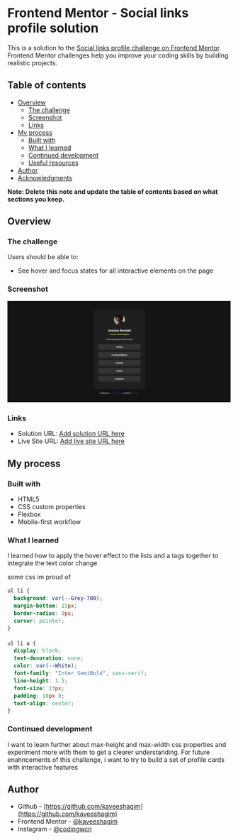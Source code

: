 # Frontend Mentor - Social links profile solution

This is a solution to the [Social links profile challenge on Frontend Mentor](https://www.frontendmentor.io/challenges/social-links-profile-UG32l9m6dQ). Frontend Mentor challenges help you improve your coding skills by building realistic projects.

## Table of contents

- [Overview](#overview)
  - [The challenge](#the-challenge)
  - [Screenshot](#screenshot)
  - [Links](#links)
- [My process](#my-process)
  - [Built with](#built-with)
  - [What I learned](#what-i-learned)
  - [Continued development](#continued-development)
  - [Useful resources](#useful-resources)
- [Author](#author)
- [Acknowledgments](#acknowledgments)

**Note: Delete this note and update the table of contents based on what sections you keep.**

## Overview

### The challenge

Users should be able to:

- See hover and focus states for all interactive elements on the page

### Screenshot

![](./screenshot.png)

### Links

- Solution URL: [Add solution URL here](https://your-solution-url.com)
- Live Site URL: [Add live site URL here](https://your-live-site-url.com)

## My process

### Built with

- HTML5
- CSS custom properties
- Flexbox
- Mobile-first workflow

### What I learned

I learned how to apply the hover effect to the lists and a tags together to integrate the text color change

some css im proud of

```css
ul li {
  background: var(--Grey-700);
  margin-bottom: 15px;
  border-radius: 8px;
  cursor: pointer;
}

ul li a {
  display: block;
  text-decoration: none;
  color: var(--White);
  font-family: "Inter SemiBold", sans-serif;
  line-height: 1.5;
  font-size: 13px;
  padding: 10px 0;
  text-align: center;
}
```

### Continued development

I want to learn further about max-height and max-width css properties and experiment more with them to get a clearer understanding. For future enahncements of this challenge, i want to try to build a set of profile cards with interactive features

## Author

- Github - [https://github.com/kaveeshagim](https://github.com/kaveeshagim)
- Frontend Mentor - [@kaveeshagim](https://www.frontendmentor.io/profile/kaveeshagim)
- Instagram - [@codingwcn](https://www.instagram.com/codingwcn)
